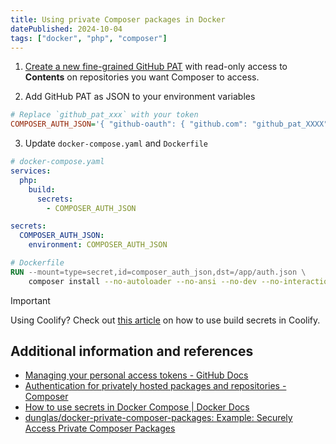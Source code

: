 ```yaml
---
title: Using private Composer packages in Docker
datePublished: 2024-10-04
tags: ["docker", "php", "composer"]
---
```


1. [Create a new fine-grained GitHub
   PAT](https://github.com/settings/personal-access-tokens/new) with read-only
   access to **Contents** on repositories you want Composer to access.

2. Add GitHub PAT as JSON to your environment variables

```ini
# Replace `github_pat_xxx` with your token
COMPOSER_AUTH_JSON='{ "github-oauth": { "github.com": "github_pat_XXXX" } }'
```

3. Update `docker-compose.yaml` and `Dockerfile`

```yaml
# docker-compose.yaml
services:
  php:
    build:
      secrets:
        - COMPOSER_AUTH_JSON

secrets:
  COMPOSER_AUTH_JSON:
    environment: COMPOSER_AUTH_JSON
```

```Dockerfile
# Dockerfile
RUN --mount=type=secret,id=composer_auth_json,dst=/app/auth.json \
    composer install --no-autoloader --no-ansi --no-dev --no-interaction --no-plugins --no-progress --no-scripts
```

> [!IMPORTANT]
>
> Using Coolify? Check out [this article](docker-build-secrets-in-coolify) on
> how to use build secrets in Coolify.

## Additional information and references

- [Managing your personal access tokens - GitHub Docs](https://docs.github.com/en/authentication/keeping-your-account-and-data-secure/managing-your-personal-access-tokens)
- [Authentication for privately hosted packages and repositories - Composer](https://getcomposer.org/doc/articles/authentication-for-private-packages.md#authentication-using-the-composer-auth-environment-variable)
- [How to use secrets in Docker Compose | Docker Docs](https://docs.docker.com/compose/use-secrets/)
- [dunglas/docker-private-composer-packages: Example: Securely Access Private Composer Packages](https://github.com/dunglas/docker-private-composer-packages)
